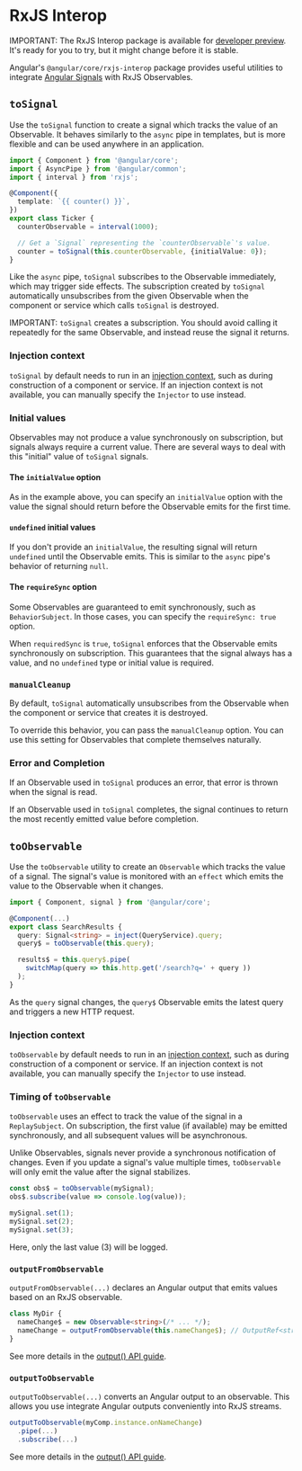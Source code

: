 # RxJS Interop

IMPORTANT: The RxJS Interop package is available for [developer preview](reference/releases#developer-preview). It's ready for you to try, but it might change before it is stable.

Angular's `@angular/core/rxjs-interop` package provides useful utilities to integrate [Angular Signals](guide/signals) with RxJS Observables.

## `toSignal`

Use the `toSignal` function to create a signal which tracks the value of an Observable. It behaves similarly to the `async` pipe in templates, but is more flexible and can be used anywhere in an application.

```ts
import { Component } from '@angular/core';
import { AsyncPipe } from '@angular/common';
import { interval } from 'rxjs';

@Component({
  template: `{{ counter() }}`,
})
export class Ticker {
  counterObservable = interval(1000);

  // Get a `Signal` representing the `counterObservable`'s value.
  counter = toSignal(this.counterObservable, {initialValue: 0});
}
```

Like the `async` pipe, `toSignal` subscribes to the Observable immediately, which may trigger side effects. The subscription created by `toSignal` automatically unsubscribes from the given Observable when the component or service which calls `toSignal` is destroyed.

IMPORTANT: `toSignal` creates a subscription. You should avoid calling it repeatedly for the same Observable, and instead reuse the signal it returns.

### Injection context

`toSignal` by default needs to run in an [injection context](guide/di/dependency-injection-context), such as during construction of a component or service. If an injection context is not available, you can manually specify the `Injector` to use instead.

### Initial values

Observables may not produce a value synchronously on subscription, but signals always require a current value. There are several ways to deal with this "initial" value of `toSignal` signals.

#### The `initialValue` option

As in the example above, you can specify an `initialValue` option with the value the signal should return before the Observable emits for the first time.

#### `undefined` initial values

If you don't provide an `initialValue`, the resulting signal will return `undefined` until the Observable emits. This is similar to the `async` pipe's behavior of returning `null`.

#### The `requireSync` option

Some Observables are guaranteed to emit synchronously, such as `BehaviorSubject`. In those cases, you can specify the `requireSync: true` option.

When `requiredSync` is `true`, `toSignal` enforces that the Observable emits synchronously on subscription. This guarantees that the signal always has a value, and no `undefined` type or initial value is required.

### `manualCleanup`

By default, `toSignal` automatically unsubscribes from the Observable when the component or service that creates it is destroyed.

To override this behavior, you can pass the `manualCleanup` option. You can use this setting for Observables that complete themselves naturally.

### Error and Completion

If an Observable used in `toSignal` produces an error, that error is thrown when the signal is read.

If an Observable used in `toSignal` completes, the signal continues to return the most recently emitted value before completion.

## `toObservable`

Use the `toObservable` utility to create an `Observable` which tracks the value of a signal. The signal's value is monitored with an `effect` which emits the value to the Observable when it changes.

```ts
import { Component, signal } from '@angular/core';

@Component(...)
export class SearchResults {
  query: Signal<string> = inject(QueryService).query;
  query$ = toObservable(this.query);

  results$ = this.query$.pipe(
    switchMap(query => this.http.get('/search?q=' + query ))
  );
}
```

As the `query` signal changes, the `query$` Observable emits the latest query and triggers a new HTTP request.

### Injection context

`toObservable` by default needs to run in an [injection context](guide/di/dependency-injection-context), such as during construction of a component or service. If an injection context is not available, you can manually specify the `Injector` to use instead.

### Timing of `toObservable`

`toObservable` uses an effect to track the value of the signal in a `ReplaySubject`. On subscription, the first value (if available) may be emitted synchronously, and all subsequent values will be asynchronous.

Unlike Observables, signals never provide a synchronous notification of changes. Even if you update a signal's value multiple times, `toObservable` will only emit the value after the signal stabilizes.

```ts
const obs$ = toObservable(mySignal);
obs$.subscribe(value => console.log(value));

mySignal.set(1);
mySignal.set(2);
mySignal.set(3);
```

Here, only the last value (3) will be logged.

### `outputFromObservable`

`outputFromObservable(...)` declares an Angular output that emits values based on an RxJS observable.

```ts
class MyDir {
  nameChange$ = new Observable<string>(/* ... */);
  nameChange = outputFromObservable(this.nameChange$); // OutputRef<string>
}
```

See more details in the [output() API guide](/guide/components/output-fn).

### `outputToObservable`

`outputToObservable(...)` converts an Angular output to an observable.
This allows you use integrate Angular outputs conveniently into RxJS streams.

```ts
outputToObservable(myComp.instance.onNameChange)
  .pipe(...)
  .subscribe(...)
```

See more details in the [output() API guide](/guide/components/output-fn).
